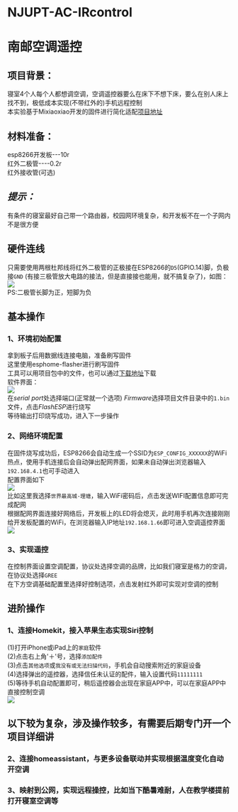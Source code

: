 # NJUPT-AC-IRcontrol
南邮空调遥控
=====
## 项目背景：<br>
寝室4个人每个人都想调空调，空调遥控器要么在床下不想下床，要么在别人床上找不到，极低成本实现(不带红外的)手机远程控制<br>
本实验基于Mixiaoxiao开发的固件进行简化适配[项目地址](https://github.com/Mixiaoxiao/ESP8266-IR-HOMEKIT)<br>
## 材料准备：<br>
esp8266开发板---10r<br>
红外二极管----0.2r<br>
红外接收管(可选)<br>
## *提示：*
有条件的寝室最好自己带一个路由器，校园网环境复杂，和开发板不在一个子网内不是很方便<br>
## 硬件连线
只需要使用两根杜邦线将红外二极管的正极接在ESP8266的`D5`(GPIO.14)脚，负极接`GND` (有接三极管放大电路的接法，但是直接接也能用，就不搞复杂了)，如图：<br>
![](https://github.com/Renaissance0930/NJUPT-AC-IRcontrol/blob/main/%E6%8E%A5%E7%BA%BF.png)<br>
PS:二极管长脚为正，短脚为负<br>
## 基本操作
### 1、环境初始配置<br>
拿到板子后用数据线连接电脑，准备刷写固件<br>
这里使用esphome-flasher进行刷写固件<br>
工具可以用项目包中的文件，也可以通过[下载地址](https://github.com/esphome/esphome-flasher/releases/download/1.4.0/ESPHome-Flasher-1.4.0-Windows-x64.exe)下载<br>
软件界面：<br>
![](https://github.com/Renaissance0930/NJUPT-AC-IRcontrol/blob/main/%E5%9B%BE%E7%89%871.png)<br>
在*serial port*处选择端口(正常就一个选项)
*Firmware*选择项目文件目录中的`1.bin`文件，点击*FlashESP*进行烧写<br>
等待输出打印烧写成功，进入下一步操作<br>
### 2、网络环境配置<br>
在固件烧写成功后，ESP8266会自动生成一个SSID为`ESP_CONFIG_XXXXXX`的WiFi热点，使用手机连接后会自动弹出配网界面，如果未自动弹出浏览器输入`192.168.4.1`也可手动进入<br>
配置界面如下<br>
![](https://github.com/Renaissance0930/NJUPT-AC-IRcontrol/blob/main/%E5%9B%BE%E7%89%872.png)<br>
比如这里我选择`世界最高城-理塘`，输入WiFi密码后，点击发送WIFI配置信息即可完成配网<br>
根据配网界面连接好网络后，开发板上的LED将会熄灭，此时用手机再次连接刚刚给开发板配置的WiFi，在浏览器输入IP地址`192.168.1.66`即可进入空调遥控界面<br>
![](https://github.com/Renaissance0930/NJUPT-AC-IRcontrol/blob/main/%E5%9B%BE%E7%89%873.png)<br>
### 3、实现遥控
在控制界面设置空调配置，协议处选择空调的品牌，比如我们寝室是格力的空调，在协议处选择`GREE`<br>
在下方空调基础配置里选择好控制选项，点击发射红外即可实现对空调的控制<br>
## 进阶操作
### 1、连接Homekit，接入苹果生态实现Siri控制<br>
(1)打开iPhone或iPad上的`家庭`软件<br>
(2)点击右上角'＋'号，选择`添加配件`<br>
(3)点击`其他选项`或`我没有或无法扫描代码`，手机会自动搜索附近的家庭设备<br>
(4)选择弹出的遥控器，选择信任未认证的配件，输入设置代码`11111111`<br>
(5)等待手机自动配置即可，稍后遥控器会出现在家庭APP中，可以在家庭APP中直接控制空调<br>
![](https://github.com/Renaissance0930/NJUPT-AC-IRcontrol/blob/main/%E5%9B%BE%E7%89%874.png)<br>
## 以下较为复杂，涉及操作较多，有需要后期专门开一个项目详细讲
### 2、连接homeassistant，与更多设备联动并实现根据温度变化自动开空调<br>
### 3、映射到公网，实现远程操控，比如当下酷暑难耐，人在教学楼提前打开寝室空调等
